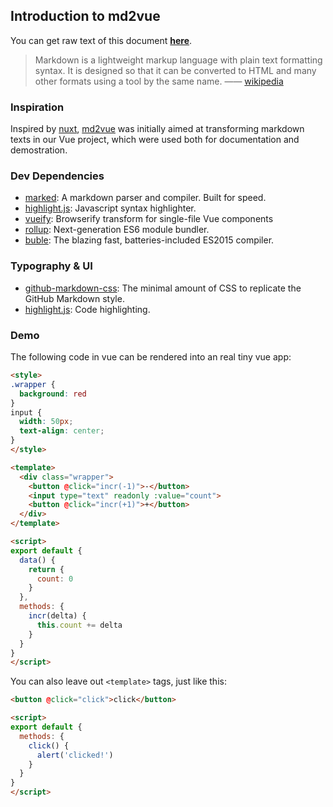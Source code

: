 ## Introduction to md2vue

You can get raw text of this document **[here](/AngusFu/md2vue/blob/master/test/common.md)**.

> Markdown is a lightweight markup language with plain text formatting syntax. It is designed so that it can be converted to HTML and many other formats using a tool by the same name. —— [wikipedia](https://en.wikipedia.org/wiki/Markdown)

### Inspiration

Inspired by <a href="https://nuxtjs.org">nuxt</a>, [md2vue](https://github.com/AngusFu/md2vue) was initially aimed at transforming markdown texts in our Vue project, which were used both for documentation and demostration.

### Dev Dependencies

- [marked](/chjj/marked): A markdown parser and compiler. Built for speed.
- [highlight.js](https://github.com/isagalaev/highlight.js): Javascript syntax highlighter.
- [vueify](https://github.com/vuejs/vueify): Browserify transform for single-file Vue components
- [rollup](https://github.com/rollup/rollup): Next-generation ES6 module bundler.
- [buble](https://buble.surge.sh/): The blazing fast, batteries-included ES2015 compiler.

### Typography & UI

- [github-markdown-css](https://github.com/sindresorhus/github-markdown-css): The minimal amount of CSS to replicate the GitHub Markdown style.
- [highlight.js](https://github.com/isagalaev/highlight.js): Code highlighting.


### Demo

The following code in vue can be rendered into an real tiny vue app:

```html
<style>
.wrapper {
  background: red
}
input {
  width: 50px;
  text-align: center;
}
</style>

<template>
  <div class="wrapper">
    <button @click="incr(-1)">-</button>
    <input type="text" readonly :value="count">
    <button @click="incr(+1)">+</button>
  </div>
</template>

<script>
export default {
  data() {
    return {
      count: 0
    }
  },
  methods: {
    incr(delta) {
      this.count += delta
    }
  }
}
</script>
```

You can also leave out `<template>` tags, just like this:

```html
<button @click="click">click</button>

<script>
export default {
  methods: {
    click() {
      alert('clicked!')
    }
  }
}
</script>
```
